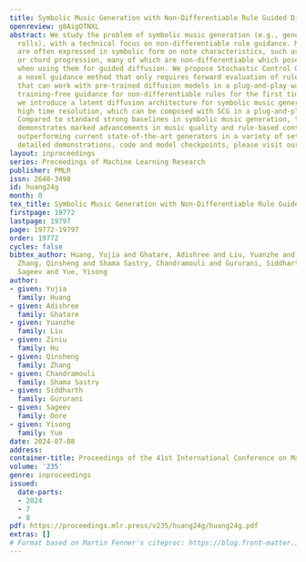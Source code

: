 ```yaml
---
title: Symbolic Music Generation with Non-Differentiable Rule Guided Diffusion
openreview: g8AigOTNXL
abstract: We study the problem of symbolic music generation (e.g., generating piano
  rolls), with a technical focus on non-differentiable rule guidance. Musical rules
  are often expressed in symbolic form on note characteristics, such as note density
  or chord progression, many of which are non-differentiable which pose a challenge
  when using them for guided diffusion. We propose Stochastic Control Guidance (SCG),
  a novel guidance method that only requires forward evaluation of rule functions
  that can work with pre-trained diffusion models in a plug-and-play way, thus achieving
  training-free guidance for non-differentiable rules for the first time. Additionally,
  we introduce a latent diffusion architecture for symbolic music generation with
  high time resolution, which can be composed with SCG in a plug-and-play fashion.
  Compared to standard strong baselines in symbolic music generation, this framework
  demonstrates marked advancements in music quality and rule-based controllability,
  outperforming current state-of-the-art generators in a variety of settings. For
  detailed demonstrations, code and model checkpoints, please visit our project website.
layout: inproceedings
series: Proceedings of Machine Learning Research
publisher: PMLR
issn: 2640-3498
id: huang24g
month: 0
tex_title: Symbolic Music Generation with Non-Differentiable Rule Guided Diffusion
firstpage: 19772
lastpage: 19797
page: 19772-19797
order: 19772
cycles: false
bibtex_author: Huang, Yujia and Ghatare, Adishree and Liu, Yuanzhe and Hu, Ziniu and
  Zhang, Qinsheng and Shama Sastry, Chandramouli and Gururani, Siddharth and Oore,
  Sageev and Yue, Yisong
author:
- given: Yujia
  family: Huang
- given: Adishree
  family: Ghatare
- given: Yuanzhe
  family: Liu
- given: Ziniu
  family: Hu
- given: Qinsheng
  family: Zhang
- given: Chandramouli
  family: Shama Sastry
- given: Siddharth
  family: Gururani
- given: Sageev
  family: Oore
- given: Yisong
  family: Yue
date: 2024-07-08
address:
container-title: Proceedings of the 41st International Conference on Machine Learning
volume: '235'
genre: inproceedings
issued:
  date-parts:
  - 2024
  - 7
  - 8
pdf: https://proceedings.mlr.press/v235/huang24g/huang24g.pdf
extras: []
# Format based on Martin Fenner's citeproc: https://blog.front-matter.io/posts/citeproc-yaml-for-bibliographies/
---
```

